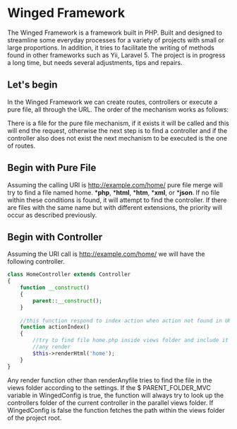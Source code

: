 # Winged Framework
The Winged Framework is a framework built in PHP. Built and designed to streamline some everyday processes for a variety of projects with small or large proportions. In addition, it tries to facilitate the writing of methods found in other frameworks such as Yii, Laravel 5. The project is in progress a long time, but needs several adjustments, tips and repairs.

## Let's begin

In the Winged Framework we can create routes, controllers or execute a pure file, all through the URL. The order of the mechanism works as follows:

There is a file for the pure file mechanism, if it exists it will be called and this will end the request, otherwise the next step is to find a controller and if the controller also does not exist the next mechanism to be executed is the one of routes.

## Begin with Pure File

Assuming the calling URI is http://example.com/home/ pure file merge will try to find a file named home. ***php**, ***html**, ***htm**, ***xml**, or ***json**. If no file within these conditions is found, it will attempt to find the controller. If there are files with the same name but with different extensions, the priority will occur as described previously.

## Begin with Controller

Assuming the URI call is http://example.com/home/ we will have the following controller.

```php
class HomeController extends Controller
{
    function __construct()
    {
        parent::__construct();
    }
    
    //this function respond to index action when action not found in URI
    function actionIndex()
    {
        //try to find file home.php inside views folder and include it
        //any render 
        $this->renderHtml('home');
    }
}
```

Any render function other than renderAnyfile tries to find the file in the views folder according to the settings. If the $ PARENT_FOLDER_MVC variable in WingedConfig is true, the function will always try to look up the controllers folder of the current controller in the parallel views folder. If WingedConfig is false the function fetches the path within the views folder of the project root.

